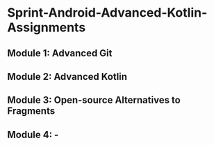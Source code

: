 # Sprint-Android-Advanced-Kotlin-Assignments

## Module 1: Advanced Git

## Module 2: Advanced Kotlin

## Module 3: Open-source Alternatives to Fragments

## Module 4: -

